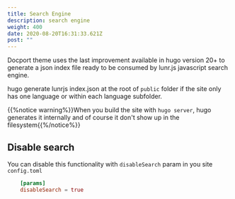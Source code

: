 ```yaml
---
title: Search Engine
description: search engine
weight: 400
date: 2020-08-20T16:31:33.621Z
post: ""
---
```



Docport theme uses the last improvement available in hugo version 20+ to generate a json index file ready to be consumed by lunr.js javascript search engine.

hugo generate lunrjs index.json at the root of `public` folder if the site only has one language or within each language subfolder. 

{{%notice warning%}}When you build the site with `hugo server`, hugo generates it internally and of course it don't show up in the filesystem{{%/notice%}}


## Disable search
You can disable this functionality with `disableSearch` param in you site `config.toml`


``` toml
	[params]
	disableSearch = true
```
